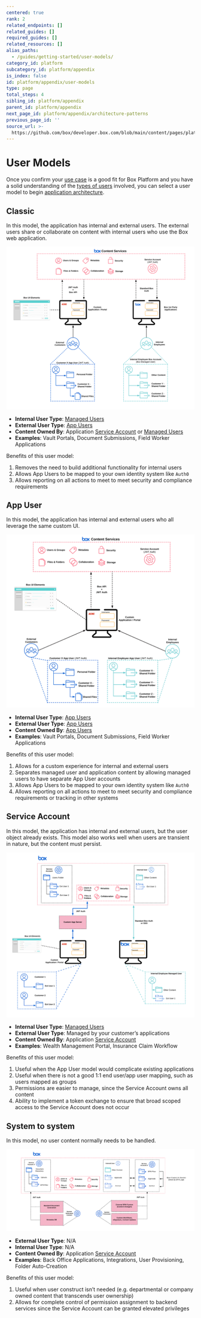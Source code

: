 ```yaml
---
centered: true
rank: 2
related_endpoints: []
related_guides: []
required_guides: []
related_resources: []
alias_paths:
  - /guides/getting-started/user-models/
category_id: platform
subcategory_id: platform/appendix
is_index: false
id: platform/appendix/user-models
type: page
total_steps: 4
sibling_id: platform/appendix
parent_id: platform/appendix
next_page_id: platform/appendix/architecture-patterns
previous_page_id: ''
source_url: >-
  https://github.com/box/developer.box.com/blob/main/content/pages/platform/appendix/user-models.md
---
```

# User Models

Once you confirm your [use case][usecase] is a good fit for Box Platform and you
have a solid understanding of the [types of users][usertypes] involved, you can
select a user model to begin [application architecture][architect].

## Classic

In this model, the application has internal and external users. The external
users share or collaborate on content with internal users who use the Box web
application.

<ImageFrame center shadow border>

![Access Token Components](images/classic_model.png)

</ImageFrame>

- **Internal User Type**: [Managed Users][mu]
- **External User Type**: [App Users][appu]
- **Content Owned By**: Application [Service Account][sa] or [Managed Users][mu]
- **Examples**: Vault Portals, Document Submissions, Field Worker Applications

Benefits of this user model:

1. Removes the need to build additional functionality for internal users
2. Allows App Users to be mapped to your own identity system like `Auth0`
3. Allows reporting on all actions to meet to meet security and compliance requirements

## App User

In this model, the application has internal and external users who all leverage
the same custom UI.

<ImageFrame center shadow border>

![Access Token Components](images/app_user_model.png)

</ImageFrame>

- **Internal User Type**: [App Users][appu]
- **External User Type**: [App Users][appu]
- **Content Owned By**: [App Users][appu]
- **Examples**: Vault Portals, Document Submissions, Field Worker Applications

Benefits of this user model:

1. Allows for a custom experience for internal and external users
2. Separates managed user and application content by allowing managed users to have separate App User accounts
3. Allows App Users to be mapped to your own identity system like `Auth0`
4. Allows reporting on all actions to meet to meet security and compliance requirements or tracking in other systems

## Service Account

In this model, the application has internal and external users, but the user
object already exists. This model also works well when users are transient
in nature, but the content must persist.

<ImageFrame center shadow border>

![Access Token Components](images/service_account_model.png)

</ImageFrame>

- **Internal User Type**: [Managed Users][mu]
- **External User Type**: Managed by your customer’s applications
- **Content Owned By**: Application [Service Account][sa]
- **Examples**: Wealth Management Portal, Insurance Claim Workflow

Benefits of this user model:

1. Useful when the App User model would complicate existing applications
2. Useful when there is not a good 1:1 end user/app user mapping, such as users mapped as groups
3. Permissions are easier to manage, since the Service Account owns all content
4. Ability to implement a token exchange to ensure that broad scoped access to the Service Account does not occur

## System to system

In this model, no user content normally needs to be handled.

<ImageFrame center shadow border>

![Access Token Components](images/system_to_system_model.png)

</ImageFrame>

- **External User Type**: N/A
- **Internal User Type**: N/A
- **Content Owned By**: Application [Service Account][sa]
- **Examples**: Back Office Applications, Integrations, User Provisioning, Folder Auto-Creation

Benefits of this user model:

1. Useful when user construct isn’t needed (e.g. departmental or company owned content that transcends user ownership)
2. Allows for complete control of permission assignment to backend services since the Service Account can be granted elevated privileges

[usecase]: page://platform/use-cases
[usertypes]: page://platform/user-types
[architect]: page://platform/appendix/architecture-patterns
[mu]: page://platform/user-types/#managed-users
[appu]: page://platform/user-types/#app-user
[sa]: page://platform/user-types/#service-account